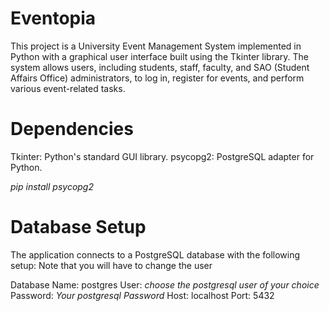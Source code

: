 # Eventopia
This project is a University Event Management System implemented in Python with a graphical user interface built using the Tkinter library. The system allows users, including students, staff, faculty, and SAO (Student Affairs Office) administrators, to log in, register for events, and perform various event-related tasks.

# Dependencies

Tkinter: Python's standard GUI library.
psycopg2: PostgreSQL adapter for Python.

*pip install psycopg2* 

# Database Setup


The application connects to a PostgreSQL database with the following setup:
Note that you will have to change the user 

Database Name: postgres
User: *choose the postgresql user of your choice*
Password: *Your postgresql Password*
Host: localhost
Port: 5432

